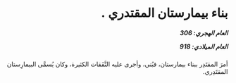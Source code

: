 <h1 dir="rtl">بناء بيمارستان المقتدري .</h1>

<h5 dir="rtl">العام الهجري:  306

العام الميلادي: 918

</h5>

<p dir="rtl">أمرَ المقتَدِر ببناء بيمارستان، فبُني، وأجرى عليه النَّفَقات الكثيرة، وكان يُسمَّى البيمارِستان المقتَدِري.</p></br>
